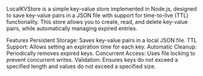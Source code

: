 LocalKVStore is a simple key-value store implemented in Node.js, designed to save key-value pairs in a JSON file with support for time-to-live (TTL) functionality. This store allows you to create, read, and delete key-value pairs, while automatically managing expired entries.

Features
Persistent Storage: Saves key-value pairs in a local JSON file.
TTL Support: Allows setting an expiration time for each key.
Automatic Cleanup: Periodically removes expired keys.
Concurrent Access: Uses file locking to prevent concurrent writes.
Validation: Ensures keys do not exceed a specified length and values do not exceed a specified size.
